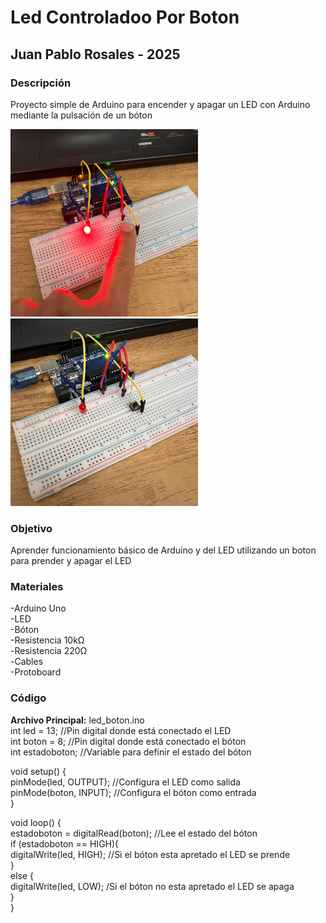 # Led Controladoo Por Boton
## Juan Pablo Rosales - 2025
### Descripción
Proyecto simple de Arduino para encender y apagar un LED con Arduino mediante la pulsación de un bóton  
  
<img src="led_encendido.jpg" alt="Led Encendido" width="300">
<img src="led_apagado.jpg" alt="Led Apagado" width="300">  

### Objetivo
Aprender funcionamiento básico de Arduino y del LED utilizando un boton para prender y apagar el LED
### Materiales
-Arduino Uno  
-LED  
-Bóton  
-Resistencia 10kΩ  
-Resistencia 220Ω  
-Cables  
-Protoboard  

### Código
**Archivo Principal:** led_boton.ino  
int led = 13;  //Pin digital donde está conectado el LED  
int boton = 8;  //Pin digital donde está conectado el bóton  
int estadoboton; //Variable para definir el estado del bóton  
  
void setup() {  
  pinMode(led, OUTPUT);  //Configura el LED como salida  
  pinMode(boton, INPUT);  //Configura el bóton como entrada  
}  
  
void loop() {  
  estadoboton = digitalRead(boton);  //Lee el estado del bóton  
  if (estadoboton == HIGH){  
    digitalWrite(led, HIGH); //Si el bóton esta apretado el LED se prende  
  }  
  else {  
    digitalWrite(led, LOW);  /Si el bóton no esta apretado el LED se apaga  
  }  
}  
  



